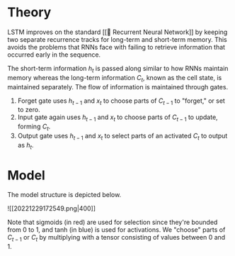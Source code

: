 # Theory
LSTM improves on the standard [[💬 Recurrent Neural Network]] by keeping two separate recurrence tracks for long-term and short-term memory. This avoids the problems that RNNs face with failing to retrieve information that occurred early in the sequence.

The short-term information $h_t$ is passed along similar to how RNNs maintain memory whereas the long-term information $C_t$, known as the cell state, is maintained separately. The flow of information is maintained through gates.
1. Forget gate uses $h_{t-1}$ and $x_t$ to choose parts of $C_{t-1}$ to "forget," or set to zero.
2. Input gate again uses $h_{t-1}$ and $x_t$ to choose parts of $C_{t-1}$ to update, forming $C_t$.
3. Output gate uses $h_{t-1}$ and $x_t$ to select parts of an activated $C_t$ to output as $h_t$.

# Model
The model structure is depicted below.

![[20221229172549.png|400]]

Note that sigmoids (in red) are used for selection since they're bounded from $0$ to $1$, and tanh (in blue) is used for activations. We "choose" parts of $C_{t-1}$ or $C_t$ by multiplying with a tensor consisting of values between $0$ and $1$.
